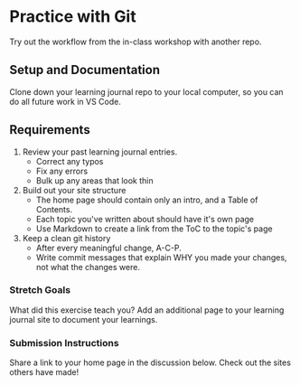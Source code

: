 # Practice with Git

Try out the workflow from the in-class workshop with another repo. 

## Setup and Documentation

Clone down your learning journal repo to your local computer, so you can do all future work in VS Code. 

## Requirements

1. Review your past learning journal entries. 
    - Correct any typos
    - Fix any errors
    - Bulk up any areas that look thin
1. Build out your site structure
    - The home page should contain only an intro, and a Table of Contents.
    - Each topic you've written about should have it's own page
    - Use Markdown to create a link from the ToC to the topic's page
1. Keep a clean git history
    - After every meaningful change, A-C-P. 
    - Write commit messages that explain WHY you made your changes, not what the changes were. 

### Stretch Goals

What did this exercise teach you? Add an additional page to your learning journal site to document your learnings. 

### Submission Instructions

Share a link to your home page in the discussion below. Check out the sites others have made!
